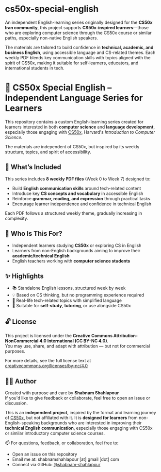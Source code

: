 # cs50x-special-english
An independent English-learning series originally designed for the **CS50x Iran community**, this project supports **CS50x-inspired learners**—those who are exploring computer science through the CS50x course or similar paths, especially non-native English speakers.

The materials are tailored to build confidence in **technical, academic, and business English**, using accessible language and CS-related themes. Each weekly PDF blends key communication skills with topics aligned with the spirit of CS50x, making it suitable for self-learners, educators, and international students in tech.

# 📘 CS50x Special English – Independent Language Series for Learners

This repository contains a custom English-learning series created for learners interested in both **computer science** and **language development**, especially those engaging with [CS50x](https://cs50.harvard.edu/x/), Harvard's *Introduction to Computer Science*.

The materials are independent of CS50x, but inspired by its weekly structure, topics, and spirit of accessibility.

## 📂 What’s Included

This series includes **8 weekly PDF files** (Week 0 to Week 7) designed to:

- Build **English communication skills** around tech-related content  
- Introduce key **CS concepts and vocabulary** in accessible English  
- Reinforce **grammar, reading, and expression** through practical tasks  
- Encourage learner independence and confidence in technical English

Each PDF follows a structured weekly theme, gradually increasing in complexity.

## 🚀 Who Is This For?

- Independent learners studying **CS50x** or exploring CS in English 
- Learners from non-English backgrounds aiming to improve their **academic/technical English**  
- English teachers working with **computer science students**  

## ✨ Highlights

- 📚 Standalone English lessons, structured week by week  
- 💡 Based on CS thinking, but no programming experience required  
- 🧠 Real-life tech-related topics with simplified language  
- 🔄 Suitable for **self-study**, **tutoring**, or use alongside CS50x  

## 🔓 License

This project is licensed under the **Creative Commons Attribution-NonCommercial 4.0 International (CC BY-NC 4.0)**.  
You may use, share, and adapt with attribution — but not for commercial purposes.

For more details, see the full license text at [creativecommons.org/licenses/by-nc/4.0](https://creativecommons.org/licenses/by-nc/4.0/)

## 👩‍🏫 Author

Created with purpose and care by **Shabnam Shahlapour**  
If you'd like to give feedback or collaborate, feel free to open an issue or discussion.

This is an **independent project**, inspired by the format and learning journey of [CS50x](https://cs50.harvard.edu/x/), but not affiliated with it.
It is **designed for learners** from non-English-speaking backgrounds who are interested in improving their **technical English communication**, especially those engaging with CS50x or similar introductory computer science courses.

📫 For questions, feedback, or collaboration, feel free to:
- Open an issue on this repository
- Email me at: shabnamshahlapour [at] gmail [dot] com
- Connect via GitHub: [@shabnam-shahlapour](https://github.com/docupainter) 
